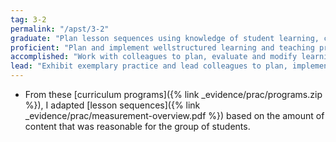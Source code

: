 ```yaml
---
tag: 3-2
permalink: "/apst/3-2"
graduate: "Plan lesson sequences using knowledge of student learning, content and effective teaching strategies."
proficient: "Plan and implement wellstructured learning and teaching programs or lesson sequences that engage students and promote learning."
accomplished: "Work with colleagues to plan, evaluate and modify learning and teaching programs to create productive learning environments that engage all students."
lead: "Exhibit exemplary practice and lead colleagues to plan, implement and review the effectiveness of their learning and teaching programs to develop students’ knowledge, understanding and skills."
---
```

* From these [curriculum programs]({% link _evidence/prac/programs.zip %}), I adapted [lesson sequences]({% link _evidence/prac/measurement-overview.pdf %}) based on the amount of content that was reasonable for the group of students.